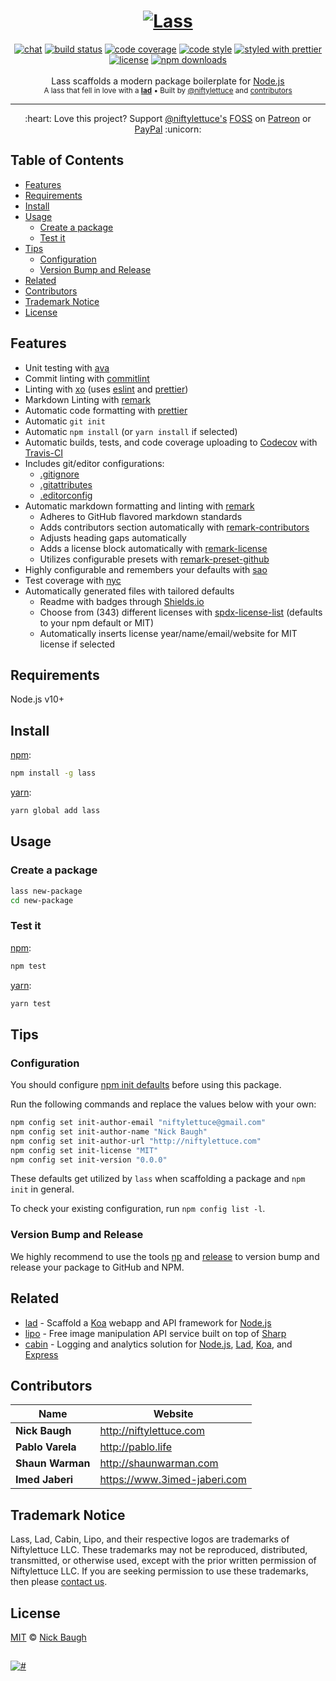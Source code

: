 <h1 align="center">
  <a href="https://lass.js.org"><img src="https://cdn.rawgit.com/lassjs/lass/e39cd571/media/lass.png" alt="Lass" /></a>
</h1>
<div align="center">
  <a href="https://slack.crocodilejs.com"><img src="https://slack.crocodilejs.com/badge.svg" alt="chat" /></a>
  <a href="https://travis-ci.com/lassjs/lass"><img src="https://travis-ci.com/lassjs/lass.svg?branch=master" alt="build status" /></a>
  <a href="https://codecov.io/github/lassjs/lass"><img src="https://img.shields.io/codecov/c/github/lassjs/lass/master.svg" alt="code coverage" /></a>
  <a href="https://github.com/sindresorhus/xo"><img src="https://img.shields.io/badge/code_style-XO-5ed9c7.svg" alt="code style" /></a>
  <a href="https://github.com/prettier/prettier"><img src="https://img.shields.io/badge/styled_with-prettier-ff69b4.svg" alt="styled with prettier" /></a>
  <a href="LICENSE"><img src="https://img.shields.io/github/license/lassjs/lass.svg" alt="license" /></a>
  <a href="https://npm.im/lass"><img src="https://img.shields.io/npm/dt/lass.svg" alt="npm downloads" /></a>
</div>
<br />

<div align="center">
  Lass scaffolds a modern package boilerplate for <a href="https://nodejs.org">Node.js</a>
</div>

<div align="center">
  <sub>
    A lass that fell in love with a <a href="https://lad.js.org"><strong>lad</strong></a>
    &bull; Built by <a href="https://github.com/niftylettuce">@niftylettuce</a>
    and <a href="#contributors">contributors</a>
  </sub>
</div>

<hr />

<div align="center">:heart: Love this project? Support <a href="https://github.com/niftylettuce" target="_blank">@niftylettuce's</a> <a href="https://en.wikipedia.org/wiki/Free_and_open-source_software" target="_blank">FOSS</a> on <a href="https://patreon.com/niftylettuce" target="_blank">Patreon</a> or <a href="https://paypal.me/niftylettuce">PayPal</a> :unicorn:</div>


## Table of Contents

* [Features](#features)
* [Requirements](#requirements)
* [Install](#install)
* [Usage](#usage)
  * [Create a package](#create-a-package)
  * [Test it](#test-it)
* [Tips](#tips)
  * [Configuration](#configuration)
  * [Version Bump and Release](#version-bump-and-release)
* [Related](#related)
* [Contributors](#contributors)
* [Trademark Notice](#trademark-notice)
* [License](#license)


## Features

* Unit testing with [ava][]
* Commit linting with [commitlint][]
* Linting with [xo][] (uses [eslint][] and [prettier][])
* Markdown Linting with [remark][]
* Automatic code formatting with [prettier][]
* Automatic `git init`
* Automatic `npm install` (or `yarn install` if selected)
* Automatic builds, tests, and code coverage uploading to [Codecov][] with [Travis-CI][]
* Includes git/editor configurations:
  * [.gitignore](template/gitignore)
  * [.gitattributes](template/.gitattributes)
  * [.editorconfig](template/.editorconfig)
* Automatic markdown formatting and linting with [remark][]
  * Adheres to GitHub flavored markdown standards
  * Adds contributors section automatically with [remark-contributors][]
  * Adjusts heading gaps automatically
  * Adds a license block automatically with [remark-license][]
  * Utilizes configurable presets with [remark-preset-github][]
* Highly configurable and remembers your defaults with [sao][]
* Test coverage with [nyc][]
* Automatically generated files with tailored defaults
  * Readme with badges through [Shields.io][shields]
  * Choose from (343) different licenses with [spdx-license-list][] (defaults to your npm default or MIT)
  * Automatically inserts license year/name/email/website for MIT license if selected


## Requirements

Node.js v10+


## Install

[npm][]:

```sh
npm install -g lass
```

[yarn][]:

```sh
yarn global add lass
```


## Usage

### Create a package

```sh
lass new-package
cd new-package
```

### Test it

[npm][]:

```sh
npm test
```

[yarn][]:

```sh
yarn test
```


## Tips

### Configuration

You should configure [npm init defaults][npm-init-defaults] before using this package.

Run the following commands and replace the values below with your own:

```bash
npm config set init-author-email "niftylettuce@gmail.com"
npm config set init-author-name "Nick Baugh"
npm config set init-author-url "http://niftylettuce.com"
npm config set init-license "MIT"
npm config set init-version "0.0.0"
```

These defaults get utilized by `lass` when scaffolding a package and `npm init` in general.

To check your existing configuration, run `npm config list -l`.

### Version Bump and Release

We highly recommend to use the tools [np][] and [release][] to version bump and release your package to GitHub and NPM.


## Related

* [lad][] - Scaffold a [Koa][] webapp and API framework for [Node.js][node]
* [lipo][] - Free image manipulation API service built on top of [Sharp][]
* [cabin][] - Logging and analytics solution for [Node.js][node], [Lad][], [Koa][], and [Express][]


## Contributors

| Name             | Website                        |
| ---------------- | ------------------------------ |
| **Nick Baugh**   | <http://niftylettuce.com>      |
| **Pablo Varela** | <http://pablo.life>            |
| **Shaun Warman** | <http://shaunwarman.com>       |
| **Imed Jaberi**  | <https://www.3imed-jaberi.com> |


## Trademark Notice

Lass, Lad, Cabin, Lipo, and their respective logos are trademarks of Niftylettuce LLC.
These trademarks may not be reproduced, distributed, transmitted, or otherwise used, except with the prior written permission of Niftylettuce LLC.
If you are seeking permission to use these trademarks, then please [contact us](mailto:niftylettuce@gmail.com).


## License

[MIT](LICENSE) © [Nick Baugh](http://niftylettuce.com)


## 

<a href="#"><img src="https://cdn.rawgit.com/lassjs/lass/e39cd571/media/lass-footer.png" alt="#" /></a>

[eslint]: https://eslint.org/

[xo]: https://github.com/sindresorhus/xo

[codecov]: https://codecov.io

[travis-ci]: https://travis-ci.com

[ava]: https://github.com/avajs/ava

[prettier]: https://prettier.io/

[npm]: https://www.npmjs.com/

[yarn]: https://yarnpkg.com/

[remark]: https://github.com/wooorm/remark

[remark-contributors]: https://github.com/hughsk/remark-contributors

[lad]: https://lad.js.org

[node]: https://nodejs.org

[koa]: http://koajs.com/

[remark-license]: https://github.com/wooorm/remark-license

[remark-preset-github]: https://github.com/niftylettuce/remark-preset-github

[sao]: https://sao.js.org/#/

[nyc]: https://github.com/istanbuljs/nyc

[shields]: https://shields.io/

[spdx-license-list]: https://github.com/sindresorhus/spdx-license-list

[npm-init-defaults]: https://docs.npmjs.com/misc/config#init-author-name

[sharp]: http://sharp.dimens.io/

[lipo]: https://lipo.io

[cabin]: http://cabinjs.com

[express]: https://expressjs.com

[commitlint]: https://github.com/marionebl/commitlint

[np]: https://github.com/sindresorhus/np

[release]: https://github.com/zeit/release
